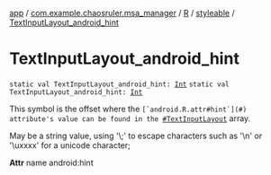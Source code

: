 [app](../../../index.md) / [com.example.chaosruler.msa_manager](../../index.md) / [R](../index.md) / [styleable](index.md) / [TextInputLayout_android_hint](.)

# TextInputLayout_android_hint

`static val TextInputLayout_android_hint: `[`Int`](https://kotlinlang.org/api/latest/jvm/stdlib/kotlin/-int/index.html)
`static val TextInputLayout_android_hint: `[`Int`](https://kotlinlang.org/api/latest/jvm/stdlib/kotlin/-int/index.html)

This symbol is the offset where the ``[`android.R.attr#hint`](#) attribute's value can be found in the ``[`#TextInputLayout`](-text-input-layout.md) array.

May be a string value, using '\\;' to escape characters such as '\\n' or '\\uxxxx' for a unicode character;

**Attr**
name android:hint

